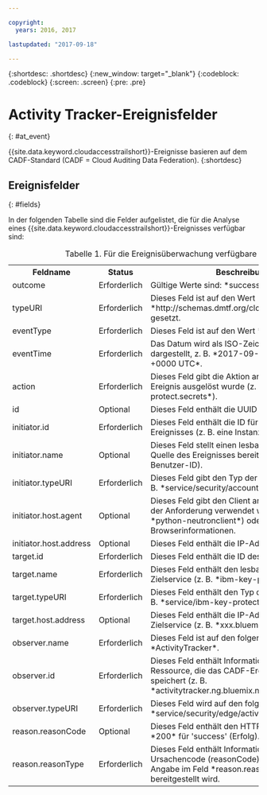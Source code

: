 ```yaml
---

copyright:
  years: 2016, 2017

lastupdated: "2017-09-18"

---
```


{:shortdesc: .shortdesc}
{:new_window: target="_blank"}
{:codeblock: .codeblock}
{:screen: .screen}
{:pre: .pre}


# Activity Tracker-Ereignisfelder
{: #at_event}

{{site.data.keyword.cloudaccesstrailshort}}-Ereignisse basieren auf dem CADF-Standard (CADF = Cloud Auditing Data Federation).
{:shortdesc}

## Ereignisfelder
{: #fields}

In der folgenden Tabelle sind die Felder aufgelistet, die für die Analyse eines {{site.data.keyword.cloudaccesstrailshort}}-Ereignisses verfügbar sind:

<table>
  <caption>Tabelle 1. Für die Ereignisüberwachung verfügbare Felder</caption>
  <tr>
    <th>Feldname</th>
	<th>Status</th>
	<th>Beschreibung</th>
  </tr>
  <tr>
    <td>outcome</td>
	<td>Erforderlich</td>
	<td>Gültige Werte sind: *success*, *failure*.</td>
  </tr>
  <tr>
    <td>typeURI</td>
	<td>Erforderlich</td>
	<td>Dieses Feld ist auf den Wert *http://schemas.dmtf.org/cloud/audit/1.0/event* gesetzt.</td>
  </tr>
  <tr>
    <td>eventType</td>
	<td>Erforderlich</td>
	<td>Dieses Feld ist auf den Wert *activity* gesetzt.</td>
  </tr>
  <tr>
    <td>eventTime</td>
	<td>Erforderlich</td>
	<td>Das Datum wird als ISO-Zeichenfolge dargestellt, z. B. *2017-09-17 15:15:32.396 +0000 UTC*.</td>
  </tr>
  <tr>
    <td>action</td>
	<td>Erforderlich</td>
	<td>Dieses Feld gibt die Aktion an, durch die das Ereignis ausgelöst wurde (z. B. *read.ibm-key-protect.secrets*).</td>
  </tr>
  <tr>
    <td>id</td>
	<td>Optional</td>
	<td>Dieses Feld enthält die UUID des Ereignisses.</td>
  </tr>
  <tr>
    <td>initiator.id</td>
	<td>Erforderlich</td>
	<td>Dieses Feld enthält die ID für die Quelle des Ereignisses (z. B. eine Instanz-ID).</td>
  </tr>
  <tr>
    <td>initiator.name</td>
	<td>Optional</td>
	<td>Dieses Feld stellt einen lesbaren Namen für die Quelle des Ereignisses bereit (z. B. eine Benutzer-ID).</td>
  </tr>
  <tr>
    <td>initiator.typeURI</td>
	<td>Erforderlich</td>
	<td>Dieses Feld gibt den Typ der Ereignisquelle an (z. B. *service/security/account/user*).</td>
  </tr>
  <tr>
    <td>initiator.host.agent</td>
	<td>Optional</td>
	<td>Dieses Feld gibt den Client an, der zum Senden der Anforderung verwendet wurde (z. B. *python-neutronclient*) oder Browserinformationen.</td>
  </tr>
  <tr>
    <td>initiator.host.address</td>
	<td>Optional</td>
	<td>Dieses Feld enthält die IP-Adresse des Initiators.</td>
  </tr>
  <tr>
    <td>target.id</td>
	<td>Erforderlich</td>
	<td>Dieses Feld enthält die ID des Zielservice.</td>
  </tr>
  <tr>
    <td>target.name</td>
	<td>Erforderlich</td>
	<td>Dieses Feld enthält den lesbaren Namen des Zielservice (z. B. *ibm-key-protect*).</td>
  </tr>
  <tr>
    <td>target.typeURI</td>
	<td>Erforderlich</td>
	<td>Dieses Feld enthält den Typ des Ereignisziels (z. B. *service/ibm-key-protect/secrets*).</td>
  </tr>
  <tr>
    <td>target.host.address</td>
	<td>Optional</td>
	<td>Dieses Feld enthält die IP-Adresse oder URL des Zielservice (z. B. *xxx.bluemix.net*).</td>
  </tr>
  <tr>
    <td>observer.name</td>
	<td>Erforderlich</td>
	<td>Dieses Feld ist auf den folgenden Wert gesetzt: *ActivityTracker*.</td>
  </tr>
  <tr>
    <td>observer.id</td>
	<td>Erforderlich</td>
	<td>Dieses Feld enthält Informationen zu der Ressource, die das CADF-Ereignis erstellt und speichert (z. B. *activitytracker.ng.bluemix.net*).</td>
  </tr>
  <tr>
    <td>observer.typeURI</td>
	<td>Erforderlich</td>
	<td>Dieses Feld wird auf den folgenden Wert gesetzt: *service/security/edge/activity-tracker*.</td>
  </tr>
  <tr>
    <td>reason.reasonCode</td>
	<td>Optional</td>
	<td>Dieses Feld enthält den HTTP-Antwortcode, z. B. *200* für 'success' (Erfolg).</td>
  </tr>
  <tr>
    <td>reason.reasonType</td>
	<td>Erforderlich</td>
	<td>Dieses Feld enthält Informationen zum Ursachencode (reasonCode), wenn diese Angabe im Feld *reason.reasonCode* bereitgestellt wird.</td>
  </tr>
</table>

 

